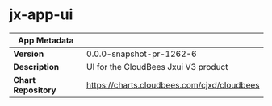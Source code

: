 # jx-app-ui

|App Metadata||
|---|---|
| **Version** | 0.0.0-snapshot-pr-1262-6 |
| **Description** | UI for the CloudBees Jxui V3 product |
| **Chart Repository** | https://charts.cloudbees.com/cjxd/cloudbees |
